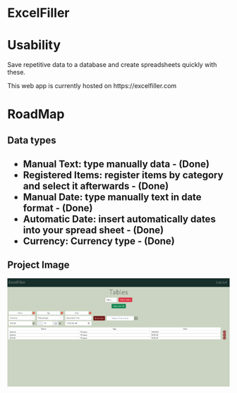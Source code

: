 # ExcelFiller
<h1>Usability</h1>
<p>Save repetitive data to a database and create spreadsheets quickly with these.</p>
<p>This web app is currently hosted on https://excelfiller.com
<h1>RoadMap</h1>
<h2>Data types<h2>
  <ul>
    <li>Manual Text: type manually data - (Done)</li>
    <li>Registered Items: register items by category and select it afterwards - (Done)</li>
    <li>Manual Date: type manually text in date format - (Done)</li>
    <li>Automatic Date: insert automatically dates into your spread sheet - (Done)</li>
    <li>Currency: Currency type - (Done)</li>
  </ul>

<h2>Project Image</h2>
<img src="./client/public/sampleProject.png"></img>
